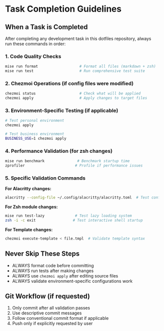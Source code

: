 # Task Completion Guidelines

## When a Task is Completed

After completing any development task in this dotfiles repository, always run these commands in order:

### 1. Code Quality Checks
```bash
mise run format                   # Format all files (markdown + zsh)
mise run test                     # Run comprehensive test suite
```

### 2. Chezmoi Operations (if config files were modified)
```bash
chezmoi status                    # Check what will be applied
chezmoi apply                     # Apply changes to target files
```

### 3. Environment-Specific Testing (if applicable)
```bash
# Test personal environment
chezmoi apply

# Test business environment  
BUSINESS_USE=1 chezmoi apply
```

### 4. Performance Validation (for zsh changes)
```bash
mise run benchmark               # Benchmark startup time
zprofiler                       # Profile if performance issues
```

### 5. Specific Validation Commands

**For Alacritty changes:**
```bash
alacritty --config-file ~/.config/alacritty/alacritty.toml  # Test config
```

**For Zsh module changes:**
```bash
mise run test-lazy              # Test lazy loading system
zsh -i -c exit                 # Test interactive shell startup
```

**For Template changes:**
```bash
chezmoi execute-template < file.tmpl  # Validate template syntax
```

## Never Skip These Steps
- ALWAYS format code before committing
- ALWAYS run tests after making changes
- ALWAYS use `chezmoi apply` after editing source files
- ALWAYS validate environment-specific configurations work

## Git Workflow (if requested)
1. Only commit after all validation passes
2. Use descriptive commit messages
3. Follow conventional commit format if applicable
4. Push only if explicitly requested by user